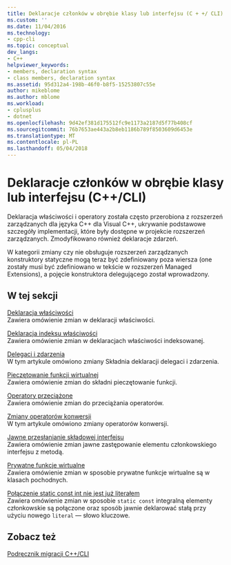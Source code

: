```yaml
---
title: Deklaracje członków w obrębie klasy lub interfejsu (C + +/ CLI) | Dokumentacja firmy Microsoft
ms.custom: ''
ms.date: 11/04/2016
ms.technology:
- cpp-cli
ms.topic: conceptual
dev_langs:
- C++
helpviewer_keywords:
- members, declaration syntax
- class members, declaration syntax
ms.assetid: 95d312a4-198b-46f0-b8f5-15253807c55e
author: mikeblome
ms.author: mblome
ms.workload:
- cplusplus
- dotnet
ms.openlocfilehash: 9d42ef381d175512fc9e1173a2187d5f77b408cf
ms.sourcegitcommit: 76b7653ae443a2b8eb1186b789f8503609d6453e
ms.translationtype: MT
ms.contentlocale: pl-PL
ms.lasthandoff: 05/04/2018
---
```

# <a name="member-declarations-within-a-class-or-interface-ccli"></a>Deklaracje członków w obrębie klasy lub interfejsu (C++/CLI)
Deklaracja właściwości i operatory została często przerobiona z rozszerzeń zarządzanych dla języka C++ dla Visual C++, ukrywanie podstawowe szczegóły implementacji, które były dostępne w projekcie rozszerzeń zarządzanych. Zmodyfikowano również deklaracje zdarzeń.  
  
 W kategorii zmiany czy nie obsługuje rozszerzeń zarządzanych konstruktory statyczne mogą teraz być zdefiniowany poza wiersza (one zostały musi być zdefiniowano w tekście w rozszerzeń Managed Extensions), a pojęcie konstruktora delegującego został wprowadzony.  
  
## <a name="in-this-section"></a>W tej sekcji  
 [Deklaracja właściwości](../dotnet/property-declaration.md)  
 Zawiera omówienie zmian w deklaracji właściwości.  
  
 [Deklaracja indeksu właściwości](../dotnet/property-index-declaration.md)  
 Zawiera omówienie zmian w deklaracjach właściwości indeksowanej.  
  
 [Delegaci i zdarzenia](../dotnet/delegates-and-events.md)  
 W tym artykule omówiono zmiany Składnia deklaracji delegaci i zdarzenia.  
  
 [Pieczętowanie funkcji wirtualnej](../dotnet/sealing-a-virtual-function.md)  
 Zawiera omówienie zmian do składni pieczętowanie funkcji.  
  
 [Operatory przeciążone](../dotnet/overloaded-operators.md)  
 Zawiera omówienie zmian do przeciążania operatorów.  
  
 [Zmiany operatorów konwersji](../dotnet/changes-to-conversion-operators.md)  
 W tym artykule omówiono zmiany operatorów konwersji.  
  
 [Jawne przesłanianie składowej interfejsu](../dotnet/explicit-override-of-an-interface-member.md)  
 Zawiera omówienie zmian jawne zastępowanie elementu członkowskiego interfejsu z metodą.  
  
 [Prywatne funkcje wirtualne](../dotnet/private-virtual-functions.md)  
 Zawiera omówienie zmian w sposobie prywatne funkcje wirtualne są w klasach pochodnych.  
  
 [Połączenie static const int nie jest już literałem](../dotnet/static-const-int-linkage-is-no-longer-literal.md)  
 Zawiera omówienie zmian w sposobie `static const` integralną elementy członkowskie są połączone oraz sposób jawnie deklarować stałą przy użyciu nowego `literal` — słowo kluczowe.  
  
## <a name="see-also"></a>Zobacz też  
 [Podręcznik migracji C++/CLI](../dotnet/cpp-cli-migration-primer.md)